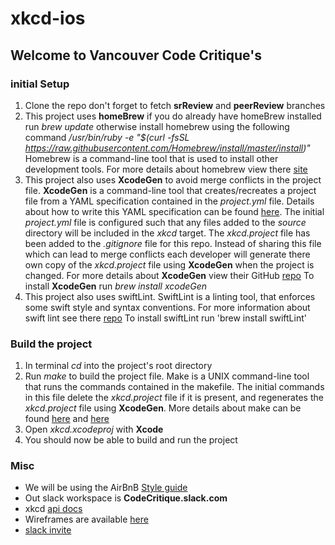 # xkcd-ios
## Welcome to Vancouver Code Critique's 

### initial Setup
1. Clone the repo don't forget to fetch __srReview__ and __peerReview__ branches
2. This project uses __homeBrew__ if you do already have homeBrew installed 
run _brew update_ otherwise install homebrew using the following command 
_/usr/bin/ruby -e "$(curl -fsSL https://raw.githubusercontent.com/Homebrew/install/master/install)"_
Homebrew is a command-line tool that is used to install other development tools.
For more details about homebrew view there [site](https://brew.sh/) 
3. This project also uses __XcodeGen__ to avoid merge conflicts in the project file.
__XcodeGen__ is a command-line tool that creates/recreates a project file from a 
YAML specification contained in the _project.yml_ file. Details about how to write this YAML specification can be found [here](https://github.com/yonaskolb/XcodeGen/blob/master/Docs/ProjectSpec.md#general). The initial _project.yml_ file is configured such that any files added to the _source_ directory will be included in the _xkcd_ target. The _xkcd.project_ file has been added to the _.gitignore_ file for this repo. Instead of sharing this file which can lead to merge conflicts each developer will generate there own copy of the _xkcd.project_ file using __XcodeGen__ when the project is changed. For more details about __XcodeGen__ view their GitHub [repo](https://github.com/yonaskolb/XcodeGen)
To install __XcodeGen__ run _brew install xcodeGen_
4. This project also uses swiftLint. SwiftLint is a linting tool, that enforces
some swift style and syntax conventions. For more information about swift lint
see there [repo](https://github.com/realm/SwiftLint)
To install swiftLint run 'brew install swiftLint'

### Build the project
1. In terminal _cd_ into the project's root directory 
2. Run _make_ to build the project file. Make is a UNIX command-line tool that runs the commands contained in the makefile. The initial commands in this file delete the _xkcd.project_ file if it is present, and regenerates the _xkcd.project_ file using __XcodeGen__. More details about make can be found [here](https://en.wikipedia.org/wiki/Make_(software)#Behavior) and [here](https://en.wikipedia.org/wiki/Make_(software)#Rules)
3. Open _xkcd.xcodeproj_ with __Xcode__
4. You should now be able to build and run the project 

### Misc
- We will be using the AirBnB [Style guide](https://github.com/airbnb/swift)
- Out slack workspace is __CodeCritique.slack.com__
- xkcd [api docs](https://xkcd.com/json.html)
- Wireframes are available [here](https://drive.google.com/open?id=1Y-WynUGdnrcfIhpY74KbroAzQoGMhlJX)
- [slack invite](https://join.slack.com/t/codecritique/shared_invite/enQtNzI5OTE3MTA0MTQ5LTMzOTNjOTBlNGFmOGIyZGYxMTEzNWNjZjRlYzIxNTA2MDc2YmI0OWFhMmUyMGQyYjdjYWNmZGUwOWZkYTQ0YjY)


